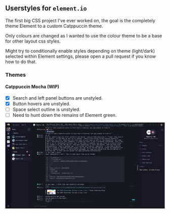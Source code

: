 ## Userstyles for `element.io`

The first big CSS project I've ever worked on, the goal is the completely theme Element to a custom Catppuccin theme.

Only colours are changed as I wanted to use the colour theme to be a base for other layout css styles.

Might try to conditionally enable styles depending on theme (light/dark) selected within Element settings, please open a pull request if you know how to do that.

### Themes

#### Catppuccin Mocha (WIP)

- [x] Search and left panel buttons are unstyled.
- [x] Button hovers are unstyled.
- [ ] Space select outline is unstyled.
- [ ] Need to hunt down the remains of Element green.

![](./assets/catppuccin-mocha.png)

